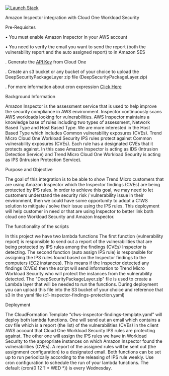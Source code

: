 [![Launch Stack](https://cdn.rawgit.com/buildkite/cloudformation-launch-stack-button-svg/master/launch-stack.svg)](https://console.aws.amazon.com/cloudformation/home#/stacks/new?stackName=c1-inspector-findings-protection&templateURL=https://vulnerabilitytestbucket.s3.amazonaws.com/c1ws-inspector-findings-template.yaml)


Amazon Inspector integration with Cloud One Workload Security

Pre-Requisites

• You must enable Amazon Inspector in your AWS account


• You need to verify the email you want to send the report (both the vulnerability report and the auto assigned report) to in Amazon SES

. Generate the [API Key](https://cloudone.trendmicro.com/docs/identity-and-account-management/c1-api-key/) from Cloud One

. Create an s3 bucket or any bucket of your choice to upload the DeepSecurityPackageLayer zip file (DeepSecurityPackageLayer.zip)

. For more information about cron expression [Click Here](https://www.designcise.com/web/tutorial/how-to-fix-parameter-scheduleexpression-is-not-valid-serverless-error)

Background Information

Amazon Inspector is the assessment service that is used to help improve the security compliance in AWS environment. Inspector continuously scans AWS workloads looking for vulnerabilities. AWS Inspector maintains a knowledge base of rules including two types of assessment, Network Based Type and Host Based Type. We are more interested in the Host Based Type which includes Common vulnerability exposures (CVEs).
Trend Micro Cloud One Workload Security IPS rules protect against Common vulnerability exposures (CVEs). Each rule has a designated CVEs that it protects against.
In this case Amazon Inspector is acting as IDS (Intrusion Detection Service) and Trend Micro Cloud One Workload Security is acting as IPS (Intrusion Protection Service).

Purpose and Objective

The goal of this integration is to be able to show Trend Micro customers that are using Amazon Inspector which the Inspector findings (CVEs) are being protected by IPS rules. In order to achieve this goal, we may need to let customers understand the security risk / vulnerability issue in their environment, then we could have some opportunity to adopt a C1WS solution to mitigate / solve their issue using the IPS rules.
This deployment will help customer in need or that are using Inspector to better link both cloud one Workload Security and Amazon Inspector.

The functionality of the scripts

In this project we have two lambda functions The first function (vulnerability report) is responsible to send out a report of the vulnerabilities that are being protected by IPS rules among the findings (CVEs) Inspector is detecting. The second function (auto assign IPS rule) is responsible for assigning the IPS rules found based on the Inspector findings to the computers (EC2 instances). This means if the Inspector detected any findings (CVEs) then the script will send information to Trend Micro Workload Security who will protect the instances from the vulnerability detected. The "DeepSecurityPackageLayer.zip" file is used to create a Lambda layer that will be needed to run the functions. During deployment you can upload this file into the S3 bucket of your choice and reference that s3 in the yaml file (c1-inspector-findings-protection.yaml)

Deployment

The CloudFormation Template “c1ws-inspector-findings-template.yaml” will deploy both lambda functions. One will send out an email which contains a csv file which is a report (the list) of the vulnerabilities (CVEs) in the client AWS account that Cloud One Workload Security IPS rules are protecting against. The other one will assign the IPS rules we have in Workload Security to the appropriate instances on which Amazon Inspector found the vulnerabilities (CVEs). A report of the assigned rules will be sent out (the assignment configuration) to a designated email.
Both functions can be set up to run periodically according to the releasing of IPS rule weekly.
Use cron configuration to schedule the run of your lambda functions. The default (cron(0 12 ? * WED *)) is every Wednesday.
